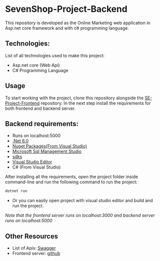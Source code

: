 # SevenShop-Project-Backend

This repository is developed as the Online Marketing web application in Asp.net core framework and with c# programming language.

<!-- In this project an online shop is implemented -->

<!-- TODO Complete -->

## Technologies:

List of all technologies used to make this project:

-   Asp.net core (Web Api)
-   C# Programming Language

## Usage

To start working with the project, clone this repository alongside the [SE-Project-Frontend](https://github.com/mmhlego/SE-Project-Frontend) repository.
In the next step install the requirements for both frontend and backend server.
## Backend requirements:
-   Runs on localhost:5000
-   [.Net 6.0](https://dotnet.microsoft.com/en-us/download/dotnet/6.0)
-   [Nuget Packages(From Visual Studio)](https://learn.microsoft.com/en-us/nuget/quickstart/install-and-use-a-package-in-visual-studio)
-   [Microsoft Sql Management Studio](https://learn.microsoft.com/en-us/sql/ssms/download-sql-server-management-studio-ssms) 
-   [sdks](https://github/dotnet/installer)
-   [Visual Studio Editor](https://visualstudio.microsoft.com/downloads/)
-   C# (From Visual Studio)

After installing all the requirements, open the project folder inside command-line and run the following command to run the project:

```bash
dotnet run
```
- Or you can easily open project with visual studio editor and build and run the project.

_Note that the frontend server runs on localhost:3000 and backend server runs on localhost:5000_

## Other Resources

-   List of Apis: [Swagger](https://app.swaggerhub.com/apis/mmhlego/SoftwareEngineeringProject/)
-   Frontend server: [github](https://github.com/erfanzadsoltani/SevenShop-Frontend)

<!-- MIT © [Sung M. Kim](https://sung.codes) -->
